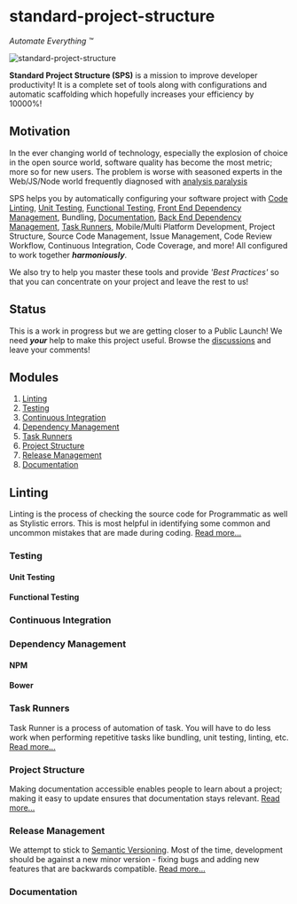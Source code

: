 # standard-project-structure
*Automate Everything ™*

![standard-project-structure](https://cloud.githubusercontent.com/assets/1716462/13458681/b3f206d8-e094-11e5-808d-8ebb9910c743.png)

**Standard Project Structure (SPS)** is a mission to improve developer productivity! It is a complete set of tools along with configurations and automatic scaffolding which hopefully increases your efficiency by 10000%! 

## Motivation
In the ever changing world of technology, especially the explosion of choice in the open source world, software quality has become the most metric; more so for new users. The problem is worse with seasoned experts in the Web/JS/Node world frequently diagnosed with <a href="https://en.wikipedia.org/wiki/Analysis_paralysis"> analysis paralysis </a>

SPS helps you by automatically configuring your software project with [Code Linting](#linting), [Unit Testing](#testing), [Functional Testing](#testing), [Front End Dependency Management](#dependency-management), Bundling, [Documentation](#documentation), [Back End Dependency Management](#dependency-management), [Task Runners](#task-runners), Mobile/Multi Platform Development, Project Structure, Source Code Management, Issue Management, Code Review Workflow, Continuous Integration, Code Coverage, and more! All configured to work together ***harmoniously***.

We also try to help you master these tools and provide *'Best Practices'* so that you can concentrate on your project and leave the rest to us!


## Status
This is a work in progress but we are getting closer to a Public Launch! We need ***your*** help to make this project useful. Browse the [discussions](https://github.com/rcorp/standard-project-structure/issues) and leave your comments!

## Modules

1. [Linting](#linting) 
2. [Testing](#testing)
3. [Continuous Integration](#continuous-integration)
4. [Dependency Management](#dependency-management)
5. [Task Runners](#task-runners)
6. [Project Structure](#project-structure)
7. [Release Management](#release-management)
8. [Documentation](#documentation)

## Linting

Linting is the process of checking the source code for Programmatic as well as Stylistic errors. This is most helpful in identifying some common and uncommon mistakes that are made during coding.
[Read more...](https://github.com/rcorp/standard-project-structure/blob/master/docs/linter.md)


### Testing
 
#### Unit Testing

#### Functional Testing
 
### Continuous Integration

### Dependency Management
 
#### NPM
 
#### Bower

### Task Runners

Task Runner is a process of automation of task. You will have to do less work when performing repetitive tasks like bundling, unit testing, linting, etc.
[Read more...](https://github.com/rcorp/standard-project-structure/blob/master/docs/task-runner.md) 
 
### Project Structure

Making documentation accessible enables people to learn about a project; making it easy to update ensures that documentation stays relevant.
[Read more...](https://github.com/rcorp/standard-project-structure/blob/master/docs/project-structure.md)
 
### Release Management

We attempt to stick to [Semantic Versioning](http://semver.org/). Most of the time, development should be against a new minor version - fixing bugs and adding new features that are backwards compatible.
[Read more...](https://github.com/rcorp/standard-project-structure/blob/masterRELEASE.md)

### Documentation


 



